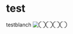 # test
testblanch
![◯◯◯◯](https://drive.google.com/uc?export=view&id=1IhlbXuu8AEc-blUzlyLRFgKpBEaKUagG)
